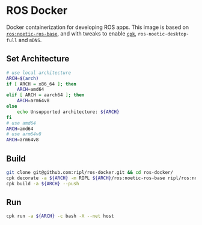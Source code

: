 # ROS Docker

Docker containerization for developing ROS apps. This image is based on [`ros:noetic-ros-base`](https://hub.docker.com/_/ros/), and with tweaks to enable [`cpk`](https://cpk.readthedocs.io/en/latest/), `ros-noetic-desktop-full` and `mDNS`.

## Set Architecture

```bash
# use local architecture
ARCH=$(arch)
if [ ARCH = x86_64 ]; then
    ARCH=amd64
elif [ ARCH = aarch64 ]; then
    ARCH=arm64v8
else
    echo Unsupported architecture: ${ARCH}
fi
# use amd64
ARCH=amd64
# use arm64v8
ARCH=arm64v8
```

## Build

```bash
git clone git@github.com:ripl/ros-docker.git && cd ros-docker/
cpk decorate -a ${ARCH} -m RIPL ${ARCH}/ros:noetic-ros-base ripl/ros:noetic-ros-base
cpk build -a ${ARCH} --push
```

## Run

```bash
cpk run -a ${ARCH} -c bash -X --net host
```
